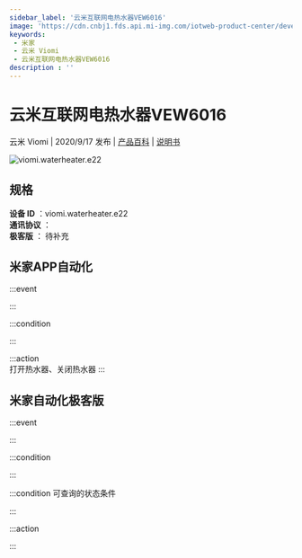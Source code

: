 ```yaml
---
sidebar_label: '云米互联网电热水器VEW6016'
image: 'https://cdn.cnbj1.fds.api.mi-img.com/iotweb-product-center/developer_1631502125862DeAvQOJC.png?GalaxyAccessKeyId=AKVGLQWBOVIRQ3XLEW&Expires=9223372036854775807&Signature=v/qaBmWEAbJilacFEbHKybuDPKY='
keywords: 
 - 米家
 - 云米 Viomi
 - 云米互联网电热水器VEW6016
description : ''
---
```

# 云米互联网电热水器VEW6016

云米 Viomi | 2020/9/17 发布 | [产品百科](https://home.mi.com/webapp/content/baike/product/index.html?model=viomi.waterheater.e22/) | [说明书](https://home.mi.com/views/introduction.html?model=viomi.waterheater.e22&region=cn)

![viomi.waterheater.e22](https://cdn.cnbj1.fds.api.mi-img.com/iotweb-product-center/developer_1631502125862DeAvQOJC.png?GalaxyAccessKeyId=AKVGLQWBOVIRQ3XLEW&Expires=9223372036854775807&Signature=v/qaBmWEAbJilacFEbHKybuDPKY=)

## 规格  
> 
**设备 ID** ：viomi.waterheater.e22  
**通讯协议** ：  
**极客版**  ： 待补充 


## 米家APP自动化  

:::event  

:::

:::condition  

:::

:::action   
打开热水器、关闭热水器
:::

## 米家自动化极客版  

:::event  

:::

:::condition  

:::

:::condition 可查询的状态条件  

:::

:::action  

:::

        
